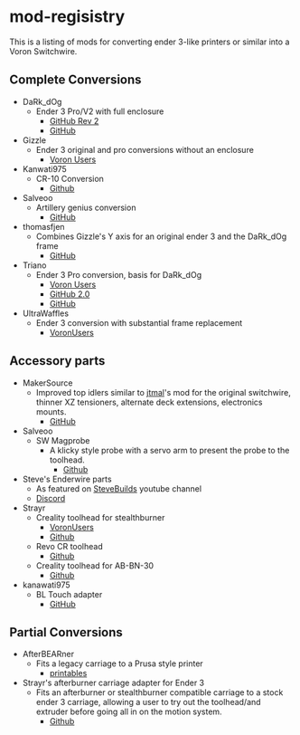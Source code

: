 # mod-regisistry
This is a listing of mods for converting ender 3-like printers or similar into a Voron Switchwire.

## Complete Conversions
- DaRk_dOg
  - Ender 3 Pro/V2 with full enclosure
    - [GitHub Rev 2](https://github.com/boubounokefalos/Ender_SW/tree/Rev.2)
    - [GitHub](https://github.com/boubounokefalos/Ender_SW)
- Gizzle 
  - Ender 3 original and pro conversions without an enclosure
    - [Voron Users](https://github.com/VoronDesign/VoronUsers/tree/master/printer_mods/Gizzle/ender-3_(pro)_switchwire)
- Kanwati975
  - CR-10 Conversion
    - [Github](https://github.com/kanawati975/Voron_Switchwire/tree/main/BL-Touch)
- Salveoo
  - Artillery genius conversion
    - [GitHub](https://github.com/salveoo/genius)
- thomasfjen 
  - Combines Gizzle's Y axis for an original ender 3 and the DaRk_dOg frame
    - [GitHub](https://github.com/thomasfjen/enderwire_nonpro)
- Triano
  - Ender 3 Pro conversion, basis for DaRk_dOg
    - [Voron Users](https://github.com/VoronDesign/VoronUsers/tree/master/printer_mods/Triano/Ender_3Pro_Switchwire)
    - [GitHub 2.0](https://github.com/walttriano/EnderWire-2.0)
    - [GitHub](https://github.com/walttriano/Ender_3Pro_Switchwire)
- UltraWaffles
  - Ender 3 conversion with substantial frame replacement
    - [VoronUsers](https://github.com/VoronDesign/VoronUsers/tree/master/printer_mods/Ultrawaffles/Ender_3_to_SW)
  
## Accessory parts
- MakerSource
  - Improved top idlers similar to [jtmal](https://github.com/jtrmal/VoronUsers/tree/yenda_switchwire/printer_mods/yenda/vsw_more_robust_belt_paths)'s mod for the original switchwire, thinner XZ tensioners, alternate deck extensions, electronics mounts.
    - [GitHub](https://github.com/MakersSource/Voron-Mods/tree/main/Printer%20Mods/Ender%20Switchwire)
- Salveoo
  - SW Magprobe
    - A klicky style probe with a servo arm to present the probe to the toolhead.
      - [Github](https://github.com/salveoo/voronmods/tree/main/Switchwire%20Magprobe)
- Steve's Enderwire parts
  - As featured on [SteveBuilds](https://www.youtube.com/playlist?list=PL0fUJbigELQPaEfkTRW6RnBHx94wKJTUv) youtube channel
  - [Discord](https://discord.com/channels/460117602945990666/947303252372906014/1006709902149963836)
- Strayr
    - Creality toolhead for stealthburner
      - [VoronUsers](https://github.com/VoronDesign/VoronUsers/tree/master/printer_mods/strayr/stealthburner_creality_toolhead)
      - [Github](https://github.com/strayr/stealthburner_creality_edition)
    - Revo CR toolhead
      - [Github](https://github.com/strayr/stealthburner_revo-cr)
    - Creality toolhead for AB-BN-30
      - [Github](https://github.com/strayr/voron-afterburner-ender3/tree/main/AA-BN-30_toolhead)
- kanawati975 
  - BL Touch adapter
    - [GitHub](https://github.com/kanawati975/Voron_Switchwire/tree/main/BL-Touch)

## Partial Conversions
- AfterBEARner
  - Fits a legacy carriage to a Prusa style printer
    - [printables](https://www.printables.com/model/54545-afterbearner-the-prusa-bear-afterburner-stealthbea)
- Strayr's afterburner carriage adapter for Ender 3
  - Fits an afterburner or stealthburner compatible carriage to a stock ender 3 carriage, allowing a user to try out the toolhead/and extruder before going all in on the motion system.
    - [Github](https://github.com/strayr/voron-afterburner-ender3)

  
